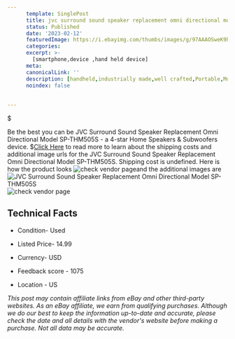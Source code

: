 ```yaml
---
      template: SinglePost
      title: jvc surround sound speaker replacement omni directional model sp thm505s
      status: Published
      date: '2023-02-12'
      featuredImage: https://i.ebayimg.com/thumbs/images/g/97AAAOSweK9hziQR/s-l225.jpg
      categories: 
      excerpt: >-
        [smartphone,device ,hand held device]
      meta:
      canonicalLink: ''
      description: [handheld,industrially made,well crafted,Portable,Mobile,Compact,Convenient,Lightweight,Maneuverable,Man-portable,Miniature,Carriable,Hand-held,Light,Holdable,Transportable,Mobile device,Pocket-sized,On-the-go,Wireless,Cordless,Compact size,Convenient size, smartphone,device ,hand held device]
      noindex: false
      
        
---
```

$

Be the best you can be JVC Surround Sound Speaker Replacement Omni Directional Model SP-THM505S - a 4-star Home Speakers & Subwoofers device.
$[Click Here](https://www.ebay.com/itm/255317611108?hash=item3b721d9264%3Ag%3A97AAAOSweK9hziQR&mkevt=1&mkcid=1&mkrid=711-53200-19255-0&campid=%253CePNCampaignId%253E&customid=%253CreferenceId%253E&toolid=10049) to read more to learn about the shipping costs and additional image urls for the JVC Surround Sound Speaker Replacement Omni Directional Model SP-THM505S. Shipping cost is undefined. Here is how the product looks ![check vendor page](https://i.ebayimg.com/thumbs/images/g/97AAAOSweK9hziQR/s-l225.jpg)and the additional images are![JVC Surround Sound Speaker Replacement Omni Directional Model SP-THM505S](https://i.ebayimg.com/images/g/97AAAOSweK9hziQR/s-l1200.jpg)![check vendor page](https://origin-galleryplus.ebayimg.com/ws/web/255317611108_2_0_1/225x225.jpg,https://origin-galleryplus.ebayimg.com/ws/web/255317611108_3_0_1/225x225.jpg,https://origin-galleryplus.ebayimg.com/ws/web/255317611108_4_0_1/225x225.jpg,https://origin-galleryplus.ebayimg.com/ws/web/255317611108_5_0_1/225x225.jpg)



 ## Technical Facts 



     
      

 - Condition- Used 


      

 - Listed Price- 14.99 


      

 - Currency- USD 


      

 - Feedback score - 1075 


      

 - Location - US 


      
      

 *_This post may contain affiliate links from eBay and other third-party websites. As an eBay affiliate, we earn from qualifying purchases. Although we do our best to keep the information up-to-date and accurate, please check the date and all details with the vendor's website before making a purchase. Not all data may be accurate._*






